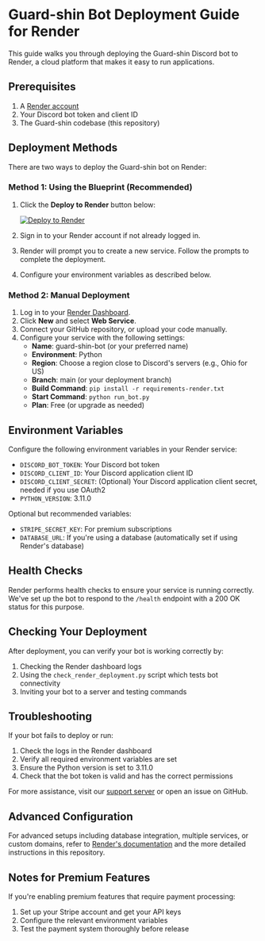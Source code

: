 # Guard-shin Bot Deployment Guide for Render

This guide walks you through deploying the Guard-shin Discord bot to Render, a cloud platform that makes it easy to run applications.

## Prerequisites

1. A [Render account](https://render.com)
2. Your Discord bot token and client ID
3. The Guard-shin codebase (this repository)

## Deployment Methods

There are two ways to deploy the Guard-shin bot on Render:

### Method 1: Using the Blueprint (Recommended)

1. Click the **Deploy to Render** button below:

   [![Deploy to Render](https://render.com/images/deploy-to-render-button.svg)](https://render.com/deploy)

2. Sign in to your Render account if not already logged in.
3. Render will prompt you to create a new service. Follow the prompts to complete the deployment.
4. Configure your environment variables as described below.

### Method 2: Manual Deployment

1. Log in to your [Render Dashboard](https://dashboard.render.com/).
2. Click **New** and select **Web Service**.
3. Connect your GitHub repository, or upload your code manually.
4. Configure your service with the following settings:
   - **Name**: guard-shin-bot (or your preferred name)
   - **Environment**: Python
   - **Region**: Choose a region close to Discord's servers (e.g., Ohio for US)
   - **Branch**: main (or your deployment branch)
   - **Build Command**: `pip install -r requirements-render.txt`
   - **Start Command**: `python run_bot.py`
   - **Plan**: Free (or upgrade as needed)

## Environment Variables

Configure the following environment variables in your Render service:

- `DISCORD_BOT_TOKEN`: Your Discord bot token
- `DISCORD_CLIENT_ID`: Your Discord application client ID
- `DISCORD_CLIENT_SECRET`: (Optional) Your Discord application client secret, needed if you use OAuth2
- `PYTHON_VERSION`: 3.11.0

Optional but recommended variables:
- `STRIPE_SECRET_KEY`: For premium subscriptions
- `DATABASE_URL`: If you're using a database (automatically set if using Render's database)

## Health Checks

Render performs health checks to ensure your service is running correctly. We've set up the bot to respond to the `/health` endpoint with a 200 OK status for this purpose.

## Checking Your Deployment

After deployment, you can verify your bot is working correctly by:

1. Checking the Render dashboard logs
2. Using the `check_render_deployment.py` script which tests bot connectivity
3. Inviting your bot to a server and testing commands

## Troubleshooting

If your bot fails to deploy or run:

1. Check the logs in the Render dashboard
2. Verify all required environment variables are set
3. Ensure the Python version is set to 3.11.0
4. Check that the bot token is valid and has the correct permissions

For more assistance, visit our [support server](https://discord.gg/1233495879223345172) or open an issue on GitHub.

## Advanced Configuration

For advanced setups including database integration, multiple services, or custom domains, refer to [Render's documentation](https://render.com/docs) and the more detailed instructions in this repository.

## Notes for Premium Features

If you're enabling premium features that require payment processing:

1. Set up your Stripe account and get your API keys
2. Configure the relevant environment variables
3. Test the payment system thoroughly before release
